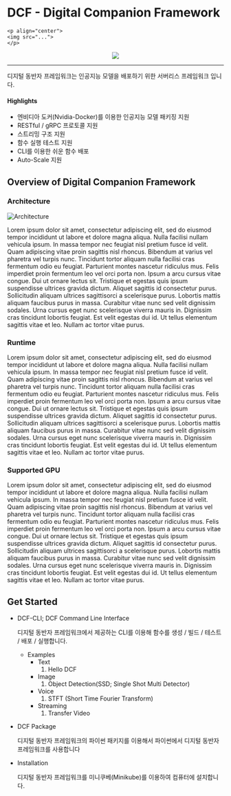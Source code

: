# DCF - Digital Companion Framework

```
<p align="center"> 
<img src="...">
</p>
```

<p align="center">
    <img src="https://user-images.githubusercontent.com/13328380/66203965-9e0b8d80-e6e4-11e9-948d-9faa71a5d97c.png?style=centerme"/>
</p>

---

디지털 동반자 프레임워크는 인공지능 모델을 배포하기 위한 서버리스 프레임워크 입니다. 



#### Highlights

- 엔비디아 도커(Nvidia-Docker)를 이용한 인공지능 모델 패키징 지원
- RESTful / gRPC 프로토콜 지원
- 스트리밍 구조 지원
- 함수 실행 테스트 지원
- CLI를 이용한 쉬운 함수 배포
- Auto-Scale 지원



## Overview of Digital Companion Framework

### Architecture

![Architecture](https://user-images.githubusercontent.com/13328380/66216078-c1900180-e6ff-11e9-943b-463c55ddec3b.png)



Lorem ipsum dolor sit amet, consectetur adipiscing elit, sed do eiusmod tempor incididunt ut labore et dolore magna aliqua. Nulla facilisi  nullam vehicula ipsum. In massa tempor nec feugiat nisl pretium fusce id velit. Quam adipiscing vitae proin sagittis nisl rhoncus. Bibendum at  varius vel pharetra vel turpis nunc. Tincidunt tortor aliquam nulla facilisi cras fermentum odio eu feugiat. Parturient montes nascetur  ridiculus mus. Felis imperdiet proin fermentum leo vel orci porta non. Ipsum a arcu cursus vitae congue. Dui ut ornare lectus sit. Tristique et egestas quis ipsum suspendisse ultrices gravida dictum. Aliquet  sagittis id consectetur purus. Sollicitudin aliquam ultrices sagittisorci a scelerisque purus. Lobortis mattis aliquam faucibus purus in massa. Curabitur vitae nunc sed velit dignissim sodales. Urna cursus eget nunc scelerisque viverra mauris in. Dignissim cras tincidunt lobortis feugiat. Est velit egestas dui id. Ut tellus elementum sagittis vitae et leo. Nullam ac tortor vitae purus.

### Runtime

Lorem ipsum dolor sit amet, consectetur adipiscing elit, sed do eiusmod tempor incididunt ut labore et dolore magna aliqua. Nulla facilisi  nullam vehicula ipsum. In massa tempor nec feugiat nisl pretium fusce id velit. Quam adipiscing vitae proin sagittis nisl rhoncus. Bibendum at  varius vel pharetra vel turpis nunc. Tincidunt tortor aliquam nulla facilisi cras fermentum odio eu feugiat. Parturient montes nascetur  ridiculus mus. Felis imperdiet proin fermentum leo vel orci porta non. Ipsum a arcu cursus vitae congue. Dui ut ornare lectus sit. Tristique et egestas quis ipsum suspendisse ultrices gravida dictum. Aliquet  sagittis id consectetur purus. Sollicitudin aliquam ultrices sagittisorci a scelerisque purus. Lobortis mattis aliquam faucibus purus in massa. Curabitur vitae nunc sed velit dignissim sodales. Urna cursus eget nunc scelerisque viverra mauris in. Dignissim cras tincidunt lobortis feugiat. Est velit egestas dui id. Ut tellus elementum sagittis vitae et leo. Nullam ac tortor vitae purus.

### Supported GPU

Lorem ipsum dolor sit amet, consectetur adipiscing elit, sed do eiusmod tempor incididunt ut labore et dolore magna aliqua. Nulla facilisi  nullam vehicula ipsum. In massa tempor nec feugiat nisl pretium fusce id velit. Quam adipiscing vitae proin sagittis nisl rhoncus. Bibendum at  varius vel pharetra vel turpis nunc. Tincidunt tortor aliquam nulla facilisi cras fermentum odio eu feugiat. Parturient montes nascetur  ridiculus mus. Felis imperdiet proin fermentum leo vel orci porta non. Ipsum a arcu cursus vitae congue. Dui ut ornare lectus sit. Tristique et egestas quis ipsum suspendisse ultrices gravida dictum. Aliquet  sagittis id consectetur purus. Sollicitudin aliquam ultrices sagittisorci a scelerisque purus. Lobortis mattis aliquam faucibus purus in massa. Curabitur vitae nunc sed velit dignissim sodales. Urna cursus eget nunc scelerisque viverra mauris in. Dignissim cras tincidunt lobortis feugiat. Est velit egestas dui id. Ut tellus elementum sagittis vitae et leo. Nullam ac tortor vitae purus.



## Get Started

- DCF-CLI; DCF Command Line Interface

  디지털 동반자 프레임워크에서 제공하는 CLI를 이용해 함수를 생성 / 빌드 / 테스트 / 배포 / 실행합니다.

  - Examples
    - Text
      1. Hello DCF
    - Image
      1. Object Detection(SSD; Single Shot Multi Detector)
    - Voice
      1. STFT (Short Time Fourier Transform)
    - Streaming
      1. Transfer Video

- DCF Package

  디지털 동반자 프레임워크의 파이썬 패키지를 이용해서 파이썬에서 디지털 동반자 프레임워크를 사용합니다

- Installation

  디지털 동반자 프레임워크를 미니쿠베(Minikube)를 이용하여 컴퓨터에 설치합니다.

